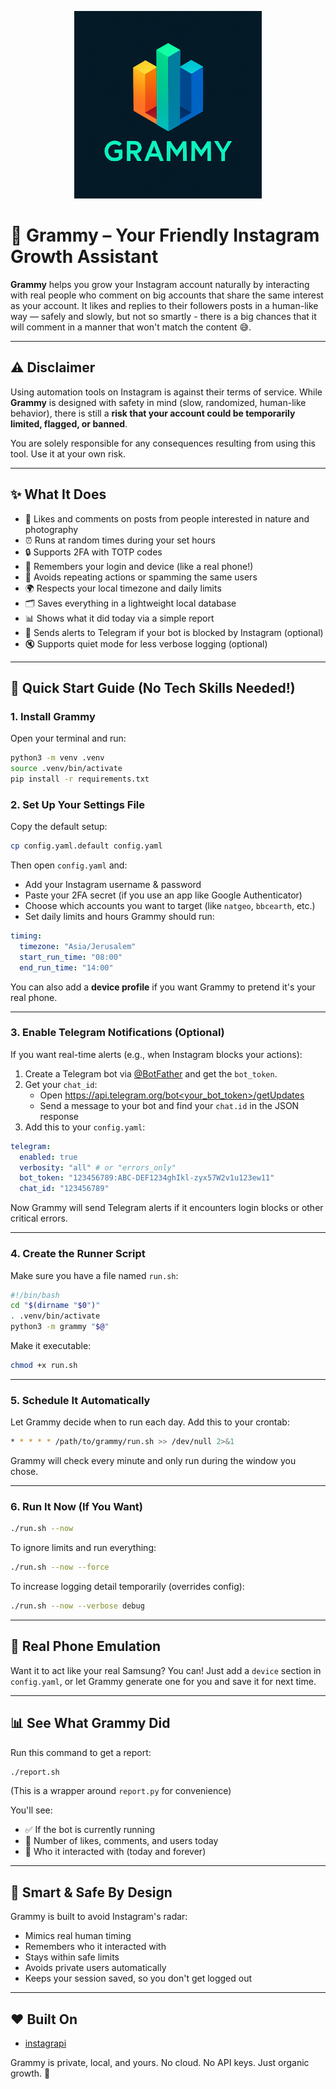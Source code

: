 <p align="center">
  <img src="assets/logo.png" alt="Grammy logo" width="300"/>
</p>

# 📸 Grammy – Your Friendly Instagram Growth Assistant

**Grammy** helps you grow your Instagram account naturally by interacting with real people who comment on big accounts that share the same interest as your account. It likes and replies to their followers posts in a human-like way — safely and slowly, but not so smartly - there is a big chances that it will comment in a manner that won't match the content 😅.

---

## ⚠️ Disclaimer

Using automation tools on Instagram is against their terms of service. While **Grammy** is designed with safety in mind (slow, randomized, human-like behavior), there is still a **risk that your account could be temporarily limited, flagged, or banned**.

You are solely responsible for any consequences resulting from using this tool. Use it at your own risk.

---

## ✨ What It Does
- 💬 Likes and comments on posts from people interested in nature and photography
- ⏰ Runs at random times during your set hours
- 🔒 Supports 2FA with TOTP codes
- 📀 Remembers your login and device (like a real phone!)
- 🧠 Avoids repeating actions or spamming the same users
- 🌍 Respects your local timezone and daily limits
- 🗂️ Saves everything in a lightweight local database
- 📊 Shows what it did today via a simple report
- 📢 Sends alerts to Telegram if your bot is blocked by Instagram (optional)
- 🔇 Supports quiet mode for less verbose logging (optional)

---

## 🚀 Quick Start Guide (No Tech Skills Needed!)

### 1. **Install Grammy**
Open your terminal and run:
```bash
python3 -m venv .venv
source .venv/bin/activate
pip install -r requirements.txt
```

### 2. **Set Up Your Settings File**
Copy the default setup:
```bash
cp config.yaml.default config.yaml
```
Then open `config.yaml` and:
- Add your Instagram username & password
- Paste your 2FA secret (if you use an app like Google Authenticator)
- Choose which accounts you want to target (like `natgeo`, `bbcearth`, etc.)
- Set daily limits and hours Grammy should run:

```yaml
timing:
  timezone: "Asia/Jerusalem"
  start_run_time: "08:00"
  end_run_time: "14:00"
```

You can also add a **device profile** if you want Grammy to pretend it's your real phone.

---

### 3. **Enable Telegram Notifications (Optional)**
If you want real-time alerts (e.g., when Instagram blocks your actions):

1. Create a Telegram bot via [@BotFather](https://t.me/BotFather) and get the `bot_token`.
2. Get your `chat_id`:
   - Open [https://api.telegram.org/bot<your_bot_token>/getUpdates](https://api.telegram.org/bot<your_bot_token>/getUpdates)
   - Send a message to your bot and find your `chat.id` in the JSON response
3. Add this to your `config.yaml`:

```yaml
telegram:
  enabled: true
  verbosity: "all" # or "errors_only"
  bot_token: "123456789:ABC-DEF1234ghIkl-zyx57W2v1u123ew11"
  chat_id: "123456789"
```

Now Grammy will send Telegram alerts if it encounters login blocks or other critical errors.

---

### 4. **Create the Runner Script**
Make sure you have a file named `run.sh`:
```bash
#!/bin/bash
cd "$(dirname "$0")"
. .venv/bin/activate
python3 -m grammy "$@"
```
Make it executable:
```bash
chmod +x run.sh
```

---

### 5. **Schedule It Automatically**
Let Grammy decide when to run each day. Add this to your crontab:
```bash
* * * * * /path/to/grammy/run.sh >> /dev/null 2>&1
```
Grammy will check every minute and only run during the window you chose.

---

### 6. **Run It Now (If You Want)**
```bash
./run.sh --now
```
To ignore limits and run everything:
```bash
./run.sh --now --force
```

To increase logging detail temporarily (overrides config):
```bash
./run.sh --now --verbose debug
```

---

## 📱 Real Phone Emulation
Want it to act like your real Samsung? You can! Just add a `device` section in `config.yaml`, or let Grammy generate one for you and save it for next time.

---

## 📊 See What Grammy Did
Run this command to get a report:
```bash
./report.sh
```
(This is a wrapper around `report.py` for convenience)

You'll see:
- ✅ If the bot is currently running
- 💬 Number of likes, comments, and users today
- 👥 Who it interacted with (today and forever)

---

## 🧐 Smart & Safe By Design
Grammy is built to avoid Instagram's radar:
- Mimics real human timing
- Remembers who it interacted with
- Stays within safe limits
- Avoids private users automatically
- Keeps your session saved, so you don't get logged out

---

## ❤️ Built On
- [instagrapi](https://github.com/adw0rd/instagrapi)

Grammy is private, local, and yours. No cloud. No API keys. Just organic growth. 🌱

